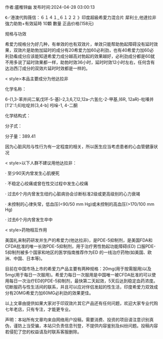 <p>作者:靥椎锌幽 发布时间:2024-04-28 03:00:13</p>
<p>《✅港澳代购薇信：６１４１_６１２２ 》印度超級希愛力混合片 犀利士,他達拉非 強力助勃+有效延時 10顆 數量 正品价格(158元) </p>
									<p>规格与功效</p><p>希爱力规格分为好几种，有单效的也有双效片，单效只能帮助勃起障碍没有延时效果，双效片是助勃加延时的成分有20希爱力加60必利劲，也有40希爱力加60必利劲看成分应该能知道希爱力成分越高对勃起的效果越好，必利劲成分都是60就不用多说了延时效果都一样，助勃时效36小时，延时时效12小时左右，任何含有达泊西汀成分的双效片延时时效都是一样的。</p><p></p><p>< style>本品主要成分为他达拉非</></p><p>化学名称：</p><p>6-(1,3-苯并间二氧戊环-5-基)-2,3,6,7,12,12a-六氢化-2-甲基,(6R, 12aR)-吡嗪并[1'2':1,6]吡啶并[3,4-b] 吲哚-1, 4-二酮</p><p>化学结构式：</p><p>分子式：</p><p>分子量：389.41</p><p>因为心脏风险与性行为有一定程度的相关，所以医生应当考虑患者的心血管健康状况</p><p>< style>以下人群不建议用他达拉非：</></p><p>· 至少90天内曾发生心肌梗死</p><p>· 不稳定心绞痛或曾在性交过程中发生心绞痛</p><p>· 过去6个月内曾发生纽约心脏病协会诊断标准2级或更高级别的心力衰竭</p><p>· 未控制的心律失常，低血压(&lt;90/50 mm Hg)或未控制的高血压(&gt;170/100 mm Hg)</p><p>· 过去6个月内曾发生卒中</p><p>< style>药物相互作用</></p><p>美国礼来制药研发并生产的希爱力(他达拉非)，是PDE-5抑制剂，是美国FDA和CFDA批准的唯一长效PDE-5抑制剂，用于治疗男性勃起功能障碍(ED) 口服PDE-5抑制剂被多个国家和地区的医学指南推荐作为ED 的一线治疗药物(如美国、欧洲、中国、日本等)。</p><p>目前在中国市场上市的希爱力产品主要有两种规格：20mg(用于按需服用)以及5mg(用于每日一次服用)。希爱力每日一次服用是中国唯一被CFDA批准的可以使用每日一次治疗ED的PDE-5抑制剂，最快第二天起效，5天后达到稳定血药浓度。切断服药与性生活间的联系，并且可以应对伴侣发起的性生活，印度希爱力双效成分有20MG希爱力加60MG必利劲的效果更佳。</p><p>以上文章由提供如果大家对于印双效片其它产品还有任何问题，欢迎大家专业代购七年老店，只有专注，才能更专业。</p>				声明：本站所有文章均来自网络用户投稿，需要消费、投资的项目请注意识别真伪，谨防上当受骗，本站只负责信息刊登，不提供内容鉴别及纠纷问题。投稿内容若侵犯了您的权益请及时联系客服删除。				
